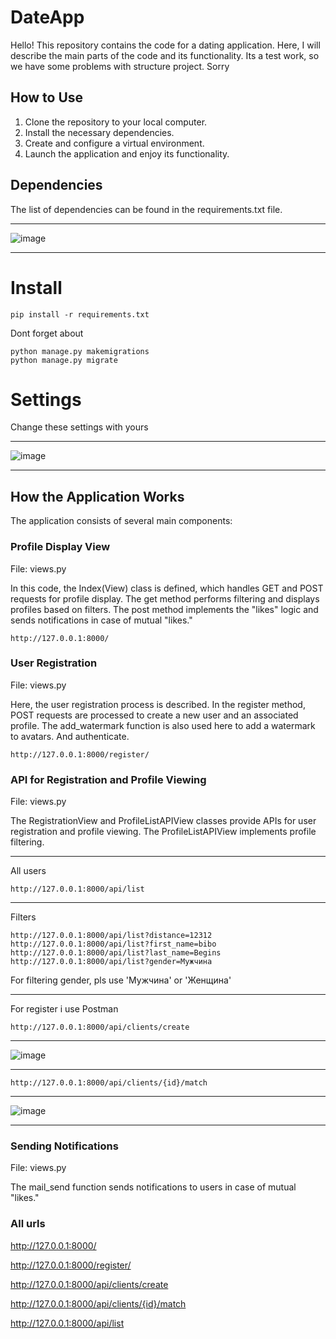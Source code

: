 # DateApp
 Hello! This repository contains the code for a dating application. Here, I will describe the main parts of the code and its functionality.
 Its a test work, so we have some problems with structure project. Sorry
## How to Use

1. Clone the repository to your local computer.
2. Install the necessary dependencies.
3. Create and configure a virtual environment.
4. Launch the application and enjoy its functionality.
## Dependencies

The list of dependencies can be found in the requirements.txt file.
____
![image](https://github.com/Rolleex/DateApp/assets/26228130/be867514-6626-4e0d-b322-0e65d0029d5c)
____
# Install 
```
pip install -r requirements.txt
```
Dont forget about 
```
python manage.py makemigrations
python manage.py migrate
```
# Settings
Change these settings with yours
____
![image](https://github.com/Rolleex/DateApp/assets/26228130/9cf1cc90-397d-44d5-a40f-ddfa58adc842)
____

## How the Application Works

The application consists of several main components:

### Profile Display View

File: views.py

In this code, the Index(View) class is defined, which handles GET and POST requests for profile display. The get method performs filtering and displays profiles based on filters. The post method implements the "likes" logic and sends notifications in case of mutual "likes."
```
http://127.0.0.1:8000/
```
### User Registration

File: views.py

Here, the user registration process is described. In the register method, POST requests are processed to create a new user and an associated profile. The add_watermark function is also used here to add a watermark to avatars. And authenticate.
```
http://127.0.0.1:8000/register/
```
### API for Registration and Profile Viewing

File: views.py

The RegistrationView and ProfileListAPIView classes provide APIs for user registration and profile viewing. The ProfileListAPIView implements profile filtering.
____
All users
```
http://127.0.0.1:8000/api/list
```
____
Filters
```
http://127.0.0.1:8000/api/list?distance=12312
http://127.0.0.1:8000/api/list?first_name=bibo
http://127.0.0.1:8000/api/list?last_name=Begins
http://127.0.0.1:8000/api/list?gender=Мужчина
```
For filtering gender, pls use 'Мужчина' or 'Женщина'  
____
For register i use Postman
```
http://127.0.0.1:8000/api/clients/create
```
____
![image](https://github.com/Rolleex/DateApp/assets/26228130/fb93dcf3-1aa1-4eaa-95f3-8933960e2d4e)
____
```
http://127.0.0.1:8000/api/clients/{id}/match
```
____
![image](https://github.com/Rolleex/DateApp/assets/26228130/f182e6b6-2fc1-4a02-bb62-08b342010299)
____

### Sending Notifications

File: views.py

The mail_send function sends notifications to users in case of mutual "likes."

### All urls
 
http://127.0.0.1:8000/

http://127.0.0.1:8000/register/

http://127.0.0.1:8000/api/clients/create

http://127.0.0.1:8000/api/clients/{id}/match

http://127.0.0.1:8000/api/list

